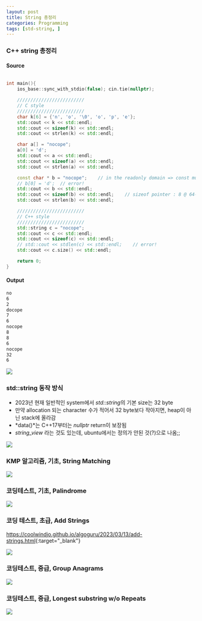 ```yaml
---
layout: post
title: String 총정리
categories: Programming
tags: [std-string, ]
---
```


### C++ string 총정리

#### Source

```cpp

int main(){
    ios_base::sync_with_stdio(false); cin.tie(nullptr);

    /////////////////////////
    // C style
    /////////////////////////
    char k[6] = {'n', 'o', '\0', 'o', 'p', 'e'};
    std::cout << k << std::endl;
    std::cout << sizeof(k) << std::endl;
    std::cout << strlen(k) << std::endl;

    char a[] = "nocope";
    a[0] = 'd';
    std::cout << a << std::endl;
    std::cout << sizeof(a) << std::endl;
    std::cout << strlen(a) << std::endl;

    const char * b = "nocope";    // in the readonly domain => const must!
    // b[0] = 'd';  // error!
    std::cout << b << std::endl;
    std::cout << sizeof(b) << std::endl;    // sizeof pointer : 8 @ 64-bit system
    std::cout << strlen(b) << std::endl;

    /////////////////////////
    // C++ style
    /////////////////////////
    std::string c = "nocope";
    std::cout << c << std::endl;
    std::cout << sizeof(c) << std::endl;
    // std::cout << stdlen(c) << std::endl;    // error!
    std::cout << c.size() << std::endl;

    return 0;
}

```

#### Output

```bash
no
6
2
docope
7
6
nocope
8
8
6
nocope
32
6
```

![](//https://www.youtube.com/watch?v=A4yFlHCCpdg)


### std::string 동작 방식

- 2023년 현재 일반적인 system에서 *std::string*의 기본 size는 32 byte
- 만약 allocation 되는 character 수가 적어서 32 byte보다 작아지면, heap이 아닌 stack에 올라감
- *data()*는 C++17부터는 *nullptr* return이 보장됨
- *string_view* 라는 것도 있는데, ubuntu에서는 정의가 안된 것(?)으로 나옴;;

![](//https://www.youtube.com/watch?v=OfN94pLtnB8)


### KMP 알고리즘, 기초, String Matching


![](//https://www.youtube.com/watch?v=UcjK_k5PLHI)


### 코딩테스트, 기초, Palindrome


![](//https://www.youtube.com/watch?v=Yjgmw3rMof4)


### 코딩 테스트, 초급, Add Strings

<https://coolwindjo.github.io/algoguru/2023/03/13/add-strings.html>{:target="_blank"}

![](//https://www.youtube.com/watch?v=9RkQ4CmXHKY)


### 코딩테스트, 중급, Group Anagrams


![](//https://www.youtube.com/watch?v=5BRmT4VTEpo)


### 코딩테스트, 중급, Longest substring w/o Repeats


![](//https://www.youtube.com/watch?v=cFUgQKyTda4)

